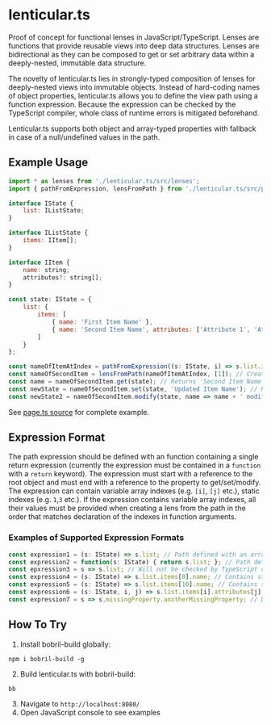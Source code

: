 # lenticular.ts
Proof of concept for functional lenses in JavaScript/TypeScript. 
Lenses are functions that provide reusable views into deep data structures. Lenses are bidirectional as they can be composed to get or set arbitrary data within a deeply-nested, immutable data structure.

The novelty of lenticular.ts lies in strongly-typed composition of lenses for deeply-nested views into immutable objects. Instead of hard-coding names of object properties, lenticular.ts allows you to define the view path using a function expression. Because the expression can be checked by the TypeScript compiler, whole class of runtime errors is mitigated beforehand.

Lenticular.ts supports both object and array-typed properties with fallback in case of a null/undefined values in the path.

## Example Usage
```javascript
import * as lenses from './lenticular.ts/src/lenses';
import { pathFromExpression, lensFromPath } from './lenticular.ts/src/pathLens';

interface IState {
    list: IListState;
}

interface IListState {
    items: IItem[];
}

interface IItem {
    name: string;
    attributes?: string[];
}

const state: IState = {
    list: {
        items: [
            { name: 'First Item Name' },
            { name: 'Second Item Name', attributes: ['Attribute 1', 'Attribute 2'] }
        ]
    }
};

const nameOfItemAtIndex = pathFromExpression((s: IState, i) => s.list.items[i].name); // Creates a path for lens from passed expression
const nameOfSecondItem = lensFromPath(nameOfItemAtIndex, [1]); // Creates a lens from the path with variable array indexes being replaced with values from the passed array
const name = nameOfSecondItem.get(state); // Returns 'Second Item Name'
const newState = nameOfSecondItem.set(state, 'Updated Item Name'); // Returns a shallow copy of state with second item having updated name
const newState2 = nameOfSecondItem.modify(state, name => name + ' modified'); // Invokes a callback by passing it the current value of the expression and using its return value for a set() call
```

See [page.ts source](src/page.ts) for complete example.

## Expression Format
The path expression should be defined with an function containing a single return expression (currently the expression must be contained in a `function` with a `return` keyword). The expression must start with a reference to the root object and must end with a reference to the property to get/set/modify. The expression can contain variable array indexes (e.g. `[i]`, `[j]` etc.), static indexes (e.g. `1`,`3` etc.). If the expression contains variable array indexes, all their values must be provided when creating a lens from the path in the order that matches declaration of the indexes in function arguments.

### Examples of Supported Expression Formats
```javascript
const expression1 = (s: IState) => s.list; // Path defined with an arrow function (that must be currently transpiled by TSC to an ordinary function)
const expression2 = function(s: IState) { return s.list; }; // Path defined with an ordinary function
const epxression3 = s => s.list; // Will not be checked by TypeScript compiler as there are no type information available
const expression4 = (s: IState) => s.list.items[0].name; // Contains static array index pointing to the first item
const expression5 = (s: IState) => s.list.items[10].name; // Contains static array index pointing to a non-existent item in the array - the item will be created during lens.set() invocation
const expression6 = (s: IState, i, j) => s.list.items[i].attributes[j]; // Contains two variable array indexes
const expression7 = s => s.missingProperty.anotherMissingProperty; // Defines path to non-existent properties that will be initialized during lens.set() invocation
```

## How To Try 
1. Install bobril-build globally:
  ```
  npm i bobril-build -g
  ``` 
2. Build lenticular.ts with bobril-build:
  ```
  bb
  ```
3. Navigate to `http://localhost:8080/`
4. Open JavaScript console to see examples 
